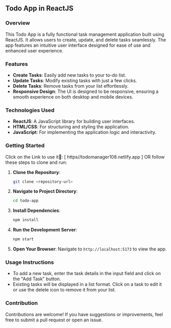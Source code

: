 ## Todo App in ReactJS

### Overview

This Todo App is a fully functional task management application built using ReactJS. It allows users to create, update, and delete tasks seamlessly. The app features an intuitive user interface designed for ease of use and enhanced user experience.

### Features

- **Create Tasks**: Easily add new tasks to your to-do list.
- **Update Tasks**: Modify existing tasks with just a few clicks.
- **Delete Tasks**: Remove tasks from your list effortlessly.
- **Responsive Design**: The UI is designed to be responsive, ensuring a smooth experience on both desktop and mobile devices.

### Technologies Used

- **ReactJS**: A JavaScript library for building user interfaces.
- **HTML/CSS**: For structuring and styling the application.
- **JavaScript**: For implementing the application logic and interactivity.

### Getting Started

Click on the Link to use it🔗: [ https//todomanager108.netlify.app ]
OR
follow these steps to clone and run:

1. **Clone the Repository**:

   ```bash
   git clone <repository-url>
   ```

2. **Navigate to Project Directory**:

   ```bash
   cd todo-app
   ```

3. **Install Dependencies**:

   ```bash
   npm install
   ```

4. **Run the Development Server**:

   ```bash
   npm start
   ```

5. **Open Your Browser**: Navigate to `http://localhost:5173` to view the app.

### Usage Instructions

- To add a new task, enter the task details in the input field and click on the "Add Task" button.
- Existing tasks will be displayed in a list format. Click on a task to edit it or use the delete icon to remove it from your list.

### Contribution

Contributions are welcome! If you have suggestions or improvements, feel free to submit a pull request or open an issue.
